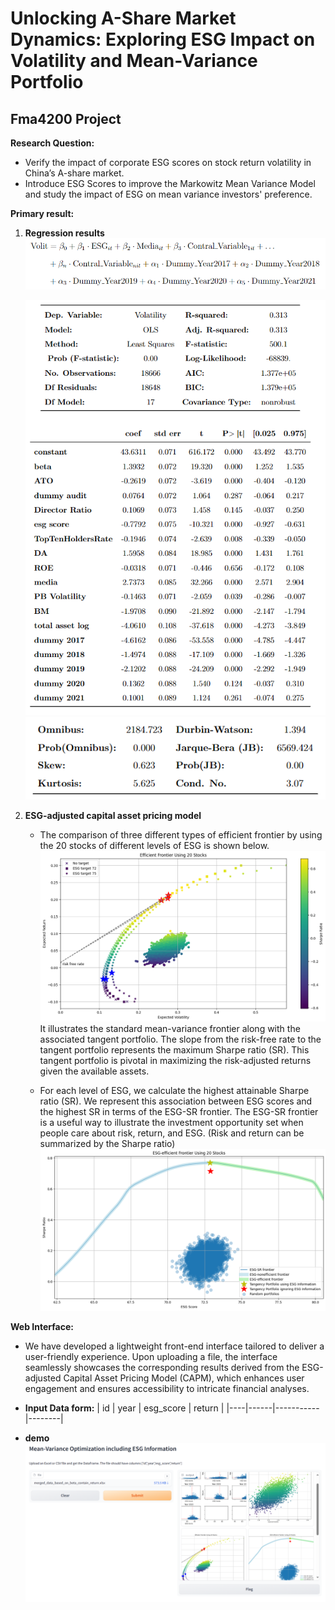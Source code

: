 # Unlocking A-Share Market Dynamics: Exploring ESG Impact on Volatility and Mean-Variance Portfolio
## Fma4200 Project

**Research Question:**
- Verify the impact of corporate ESG scores on stock return volatility in China’s A-share market.
- Introduce ESG Scores to improve the Markowitz Mean Variance Model and study the impact of ESG on mean variance investors' preference.




**Primary result:**
1. **Regression results**
    ![Regression model](image/regression_model.png)

    ![Regression result](image/regression_result_1.png)
    ![Regression result](image/regression_result_2.png)



2. **ESG-adjusted capital asset pricing model**
   - The comparison of three different types of efficient frontier by using the 20 stocks of different levels of ESG is shown below.
   ![Efficient frontier](image/efficient_frontier.png)
     It illustrates the standard mean-variance frontier along with the associated tangent portfolio. The slope from the risk-free rate to the tangent portfolio represents the maximum Sharpe ratio (SR). This tangent portfolio is pivotal in maximizing the risk-adjusted returns given the available assets.

   - For each level of ESG, we calculate the highest attainable Sharpe ratio (SR). We represent this association between ESG scores and the highest SR in terms of the ESG-SR frontier. The ESG-SR frontier is a useful way to illustrate the investment opportunity set when people care about risk, return, and ESG. (Risk and return can be summarized by the Sharpe ratio)
   ![The ESG-SR frontier](image/esg_sharpe_ratio.png)

**Web Interface:**
- We have developed a lightweight front-end interface tailored to deliver a user-friendly experience. Upon uploading a file, the interface seamlessly showcases the corresponding results derived from the ESG-adjusted Capital Asset Pricing Model (CAPM), which enhances user engagement and ensures accessibility to intricate financial analyses.

- **Input Data form:**
  | id | year | esg_score | return |
    |----|------|-----------|--------|
- **demo** 
  ![Demo](image/web1.png)



